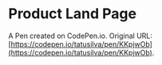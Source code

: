 # Product Land Page

A Pen created on CodePen.io. Original URL: [https://codepen.io/tatusilva/pen/KKpjwOb](https://codepen.io/tatusilva/pen/KKpjwOb).


